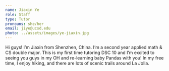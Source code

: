 ```yaml
---
name: Jiaxin Ye
role: Staff
type: Tutor
pronouns: she/her
email: jiye@ucsd.edu
photo: ../assets/images/ye-jiaxin.jpg
---
```

Hi guys! I’m Jiaxin from Shenzhen, China. I’m a second year applied math & CS double major. This is my first time tutoring DSC 10 and I’m excited to seeing you guys in my OH and re-learning baby Pandas with you! In my free time, I enjoy hiking, and there are lots of scenic trails around La Jolla.